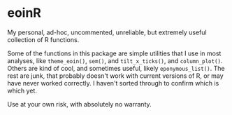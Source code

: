 
# eoinR

My personal, ad-hoc, uncommented, unreliable, but extremely useful collection of R functions.

Some of the functions in this package are simple utilities that I use in most analyses,
like `theme_eoin()`, `sem()`, and `tilt_x_ticks()`, and `column_plot()`.
Others are kind of cool, and sometimes useful, likely `eponymous_list()`.
The rest are junk, that probably doesn't work with current versions of R,
or may have never worked correctly.
I haven't sorted through to confirm which is which yet.

Use at your own risk, with absolutely no warranty.
